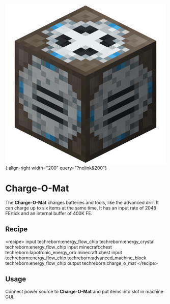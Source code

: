 ![charge_o_mat.png](/media/mods/techreborn/charge_o_mat.png){.align-right width="200" query="?nolink&200"}

# Charge-O-Mat

The **Charge-O-Mat** charges batteries and tools, like the advanced drill. It can charge up to six items at the same time. It has an input rate of 2048 FE/tick and an internal buffer of 400K FE.

## Recipe

\<recipe\> input techreborn:energy_flow_chip techreborn:energy_crystal techreborn:energy_flow_chip input minecraft:chest techreborn:lapotronic_energy_orb minecraft:chest input techreborn:energy_flow_chip techreborn:advanced_machine_block techreborn:energy_flow_chip output techreborn:charge_o_mat \</recipe\>

## Usage

Connect power source to **Charge-O-Mat** and put items into slot in machine GUI.

